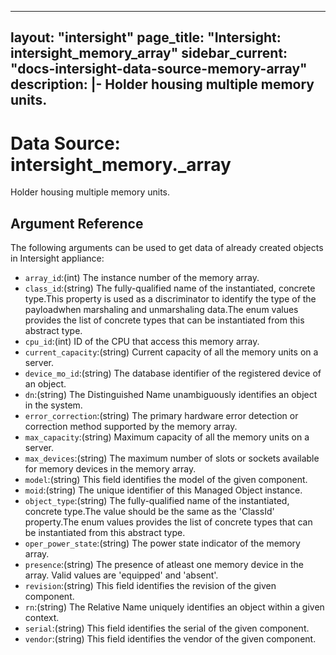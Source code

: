 
---
layout: "intersight"
page_title: "Intersight: intersight_memory_array"
sidebar_current: "docs-intersight-data-source-memory-array"
description: |-
Holder housing multiple memory units.
---

# Data Source: intersight_memory._array
Holder housing multiple memory units.
## Argument Reference
The following arguments can be used to get data of already created objects in Intersight appliance:
* `array_id`:(int) The instance number of the memory array. 
* `class_id`:(string) The fully-qualified name of the instantiated, concrete type.This property is used as a discriminator to identify the type of the payloadwhen marshaling and unmarshaling data.The enum values provides the list of concrete types that can be instantiated from this abstract type. 
* `cpu_id`:(int) ID of the CPU that access this memory array. 
* `current_capacity`:(string) Current capacity of all the memory units on a server. 
* `device_mo_id`:(string) The database identifier of the registered device of an object. 
* `dn`:(string) The Distinguished Name unambiguously identifies an object in the system. 
* `error_correction`:(string) The primary hardware error detection or correction method supported by the memory array. 
* `max_capacity`:(string) Maximum capacity of all the memory units on a server. 
* `max_devices`:(string) The maximum number of slots or sockets available for memory devices in the memory array. 
* `model`:(string) This field identifies the model of the given component. 
* `moid`:(string) The unique identifier of this Managed Object instance. 
* `object_type`:(string) The fully-qualified name of the instantiated, concrete type.The value should be the same as the 'ClassId' property.The enum values provides the list of concrete types that can be instantiated from this abstract type. 
* `oper_power_state`:(string) The power state indicator of the memory array. 
* `presence`:(string) The presence of atleast one memory device in the array. Valid values are 'equipped' and 'absent'. 
* `revision`:(string) This field identifies the revision of the given component. 
* `rn`:(string) The Relative Name uniquely identifies an object within a given context. 
* `serial`:(string) This field identifies the serial of the given component. 
* `vendor`:(string) This field identifies the vendor of the given component. 
